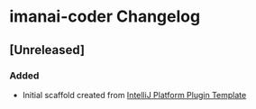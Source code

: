 <!-- Keep a Changelog guide -> https://keepachangelog.com -->

# imanai-coder Changelog

## [Unreleased]
### Added
- Initial scaffold created from [IntelliJ Platform Plugin Template](https://github.com/JetBrains/intellij-platform-plugin-template)
